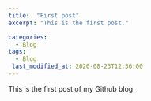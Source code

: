 ```yaml
---
title:  "First post"
excerpt: "This is the first post."

categories:
  - Blog
tags:
  - Blog
 last_modified_at: 2020-08-23T12:36:00
---
```


This is the first post of my Github blog.